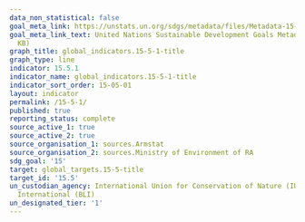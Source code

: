 ```yaml
---
data_non_statistical: false
goal_meta_link: https://unstats.un.org/sdgs/metadata/files/Metadata-15-05-01.pdf
goal_meta_link_text: United Nations Sustainable Development Goals Metadata (PDF 440
  KB)
graph_title: global_indicators.15-5-1-title
graph_type: line
indicator: 15.5.1
indicator_name: global_indicators.15-5-1-title
indicator_sort_order: 15-05-01
layout: indicator
permalink: /15-5-1/
published: true
reporting_status: complete
source_active_1: true
source_active_2: true
source_organisation_1: sources.Armstat
source_organisation_2: sources.Ministry of Environment of RA
sdg_goal: '15'
target: global_targets.15-5-title
target_id: '15.5'
un_custodian_agency: International Union for Conservation of Nature (IUCN) BirdLife
  International (BLI)
un_designated_tier: '1'
---
```

